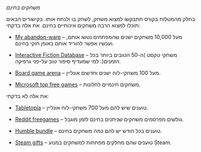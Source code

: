*משחקים בחינם*

בחלק מהמטלות בקורס תתבקשו למצוא משחק, לשחק בו ולנתח אותו. בקישורים הבאים תוכלו
למצוא הרבה משחקים איכותיים בחינם. את אלה בדקתי:

-   [My abandon-ware](https://www.myabandonware.com/) – מעל 10,000 משחקים ישנים
    שהמפתחים נטשו אותם, ועכשיו אפשר להוריד אותם באופן חוקי בחינם.

-   [Interactive Fiction
    Database](https://ifdb.tads.org/viewcomp?id=p6s9uem6td8rfihv) – משחקי טקסט
    )ה-50 הטובים ביותר בכל הזמנים(. למי שמעדיף סיפור טוב על-פני גרפיקה.

-   [Board game arena](Board%20game%20arena) – מעל 100 משחקי-לוח ישנים וחדשים
    אונליין.

-   [Microsoft top free
    games](https://www.microsoft.com/en-us/store/top-free/games/pc?s=store&skipitems=90)
    – משחקים חינמיים לחלונות.

את אלה לא בדקתי:

-   [Tabletopia](https://tabletopia.com/) – טוענים שיש להם מעל 700 משחקי-לוח
    אונליין.

-   [Reddit freegames](Reddit%20freegames) – גולשים מפרסמים משחקים שניתנים בחינם
    לזמן מוגבל.

-   [Humble bundle](https://www.humblebundle.com/store) – טוענים בכל חודש יש להם
    כמה משחקים בחינם.

-   [Steam gifts](https://www.steamgifts.com/) – טוענים שהם מחלקים מפתחות
    למשחקים במנוע Steam.
